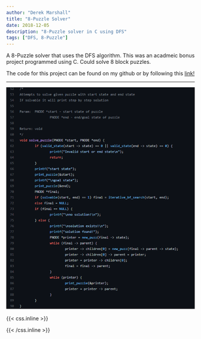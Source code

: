 ```yaml
---
author: "Derek Marshall"
title: "8-Puzzle Solver"
date: 2018-12-05
description: "8-Puzzle solver in C using DFS"
tags: ["DFS, 8-Puzzle"]
---
```


A 8-Puzzle solver that uses the DFS algorithm. This was an acadmeic bonus project programmed using C. Could solve 8 block puzzles.

<!--more-->

The code for this project can be found on my github or by following this [link!](https://github.com/DerekMarshall855/8PuzzleSolver)

---

!['8-Puzzle Solver'](../../images/8_puzzle.png)


{{< css.inline >}}

<style>
.emojify {
	font-family: Apple Color Emoji, Segoe UI Emoji, NotoColorEmoji, Segoe UI Symbol, Android Emoji, EmojiSymbols;
	font-size: 2rem;
	vertical-align: middle;
}
@media screen and (max-width:650px) {
  .nowrap {
    display: block;
    margin: 25px 0;
  }
}
</style>

{{< /css.inline >}}